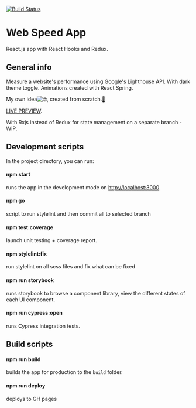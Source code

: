 [![Build Status](https://travis-ci.org/Suavek85/Web-Speed-App.svg?branch=master)](https://travis-ci.org/Suavek85/Web-Speed-App)

# Web Speed App

React.js app with React Hooks and Redux.

## General info

Measure a website's performance using Google's Lighthouse API. With dark theme toggle. Animations created with React Spring.

My own idea![🤓](https://mail.google.com/mail/e/1f913), created from scratch.[🔨](https://mail.google.com/mail/e/1f528)

[LIVE PREVIEW](https://suavek85.github.io/Web-Speed-App).

With Rxjs instead of Redux for state management on a separate branch - WIP.

## Development scripts

In the project directory, you can run:

#### npm start

runs the app in the development mode on [http://localhost:3000](http://localhost:3000)

#### npm go

script to run stylelint and then commit all to selected branch

#### npm test:coverage

launch unit testing + coverage report.

#### npm stylelint:fix

run stylelint on all scss files and fix what can be fixed

#### npm run storybook

runs storybook to browse a component library, view the different states of each UI component.

#### npm run cypress:open

runs Cypress integration tests.


## Build scripts

#### npm run build

builds the app for production to the `build` folder.

#### npm run deploy

deploys to GH pages


